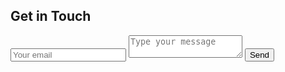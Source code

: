 

<div id="contact">
        <h2>Get in Touch</h2>
        <div id="contact-form">
                <form
                  action="https://formspree.io/f/xrgdzjqp"
                  method="POST"
                >
                        <input type="hidden" name="_subject" value="Contact request from personal website" />
                        <input type="email" name="_replyto" placeholder="Your email" required>
                        <textarea name="message" placeholder="Type your message" required></textarea>
                        <button type="submit">Send</button>
                </form>
        </div>
</div>
    
